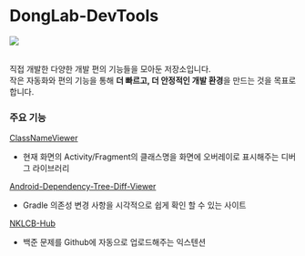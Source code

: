 # DongLab-DevTools
<a href="https://dongx2.tistory.com/">
  <img src="https://img.shields.io/badge/Blog-tistory-00D3F2?style=for-the-badge&link=https://dongx2.tistory.com/" />
</a>

<br>
<br>

직접 개발한 다양한 개발 편의 기능들을 모아둔 저장소입니다.  
작은 자동화와 편의 기능을 통해 **더 빠르고, 더 안정적인 개발 환경**을 만드는 것을 목표로 합니다.

### 주요 기능
[ClassNameViewer](https://github.com/DongLab-DevTools/ClassNameViewer)  
  - 현재 화면의 Activity/Fragment의 클래스명을 화면에 오버레이로 표시해주는 디버그 라이브러리

[Android-Dependency-Tree-Diff-Viewer](https://github.com/DongLab-DevTools/Android-Dependency-Tree-Diff-Viewer)  
  - Gradle 의존성 변경 사항을 시각적으로 쉽게 확인 할 수 있는 사이트

[NKLCB-Hub](https://github.com/DongLab-DevTools/NKLCB-Hub)  
  - 백준 문제를 Github에 자동으로 업로드해주는 익스텐션
